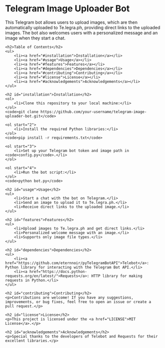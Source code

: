 <!DOCTYPE html>
<html lang="en">
<head>
    <meta charset="UTF-8">
    <meta name="viewport" content="width=device-width, initial-scale=1.0">
    <title>Telegram Image Uploader Bot</title>
</head>
<body>
    <h1>Telegram Image Uploader Bot</h1>
    <p>This Telegram bot allows users to upload images, which are then automatically uploaded to Te.legra.ph, providing direct links to the uploaded images. The bot also welcomes users with a personalized message and an image when they start a chat.</p>
    
    <h2>Table of Contents</h2>
    <ul>
        <li><a href="#installation">Installation</a></li>
        <li><a href="#usage">Usage</a></li>
        <li><a href="#features">Features</a></li>
        <li><a href="#dependencies">Dependencies</a></li>
        <li><a href="#contributing">Contributing</a></li>
        <li><a href="#license">License</a></li>
        <li><a href="#acknowledgements">Acknowledgements</a></li>
    </ul>
    
    <h2 id="installation">Installation</h2>
    <ol>
        <li>Clone this repository to your local machine:</li>
    </ol>
    <code>git clone https://github.com/your-username/telegram-image-uploader-bot.git</code>
    
    <ol start="2">
        <li>Install the required Python libraries:</li>
    </ol>
    <code>pip install -r requirements.txt</code>
    
    <ol start="3">
        <li>Set up your Telegram bot token and image path in <code>config.py</code>.</li>
    </ol>
    
    <ol start="4">
        <li>Run the bot script:</li>
    </ol>
    <code>python bot.py</code>
    
    <h2 id="usage">Usage</h2>
    <ul>
        <li>Start a chat with the bot on Telegram.</li>
        <li>Send an image to upload it to Te.legra.ph.</li>
        <li>Receive direct links to the uploaded image.</li>
    </ul>
    
    <h2 id="features">Features</h2>
    <ul>
        <li>Upload images to Te.legra.ph and get direct links.</li>
        <li>Personalized welcome message with an image.</li>
        <li>Supports only image file types.</li>
    </ul>
    
    <h2 id="dependencies">Dependencies</h2>
    <ul>
        <li><a href="https://github.com/eternnoir/pyTelegramBotAPI">Telebot</a>: Python library for interacting with the Telegram Bot API.</li>
        <li><a href="https://docs.python-requests.org/en/latest/">Requests</a>: HTTP library for making requests in Python.</li>
    </ul>
    
    <h2 id="contributing">Contributing</h2>
    <p>Contributions are welcome! If you have any suggestions, improvements, or bug fixes, feel free to open an issue or create a pull request.</p>
    
    <h2 id="license">License</h2>
    <p>This project is licensed under the <a href="LICENSE">MIT License</a>.</p>
    
    <h2 id="acknowledgements">Acknowledgements</h2>
    <p>Special thanks to the developers of Telebot and Requests for their excellent libraries.</p>
</body>
</html>
